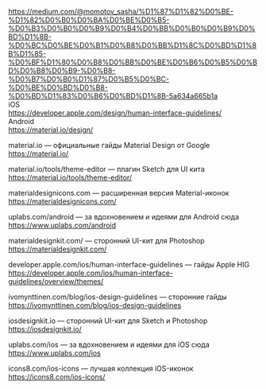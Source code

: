 https://medium.com/@momotov_sasha/%D1%87%D1%82%D0%BE-%D1%82%D0%B0%D0%BA%D0%BE%D0%B5-%D0%B3%D0%B0%D0%B9%D0%B4%D0%BB%D0%B0%D0%B9%D0%BD%D1%8B-%D0%BC%D0%BE%D0%B1%D0%B8%D0%BB%D1%8C%D0%BD%D1%8B%D1%85-%D0%BF%D1%80%D0%B8%D0%BB%D0%BE%D0%B6%D0%B5%D0%BD%D0%B8%D0%B9-%D0%B8-%D0%B7%D0%B0%D1%87%D0%B5%D0%BC-%D0%BE%D0%BD%D0%B8-%D0%BD%D1%83%D0%B6%D0%BD%D1%8B-5a634a665b1a <br />
iOS <br />
https://developer.apple.com/design/human-interface-guidelines/ <br />
Android  <br />
https://material.io/design/ <br />

material.io — официальные гайды Material Design от Google <br />
https://material.io/ <br />

material.io/tools/theme-editor — плагин Sketch для UI кита <br />
https://material.io/tools/theme-editor/ <br />

materialdesignicons.com — расширенная версия Material-иконок <br />
https://materialdesignicons.com/ <br />

uplabs.com/android — за вдохновением и идеями для Android сюда <br />
https://www.uplabs.com/android <br />

materialdesignkit.com/ — сторонний UI-кит для Photoshop <br />
https://materialdesignkit.com/ <br />

developer.apple.com/ios/human-interface-guidelines — гайды Apple HIG <br />
https://developer.apple.com/ios/human-interface-guidelines/overview/themes/ <br />

ivomynttinen.com/blog/ios-design-guidelines — сторонние гайды <br />
https://ivomynttinen.com/blog/ios-design-guidelines <br />

iosdesignkit.io — сторонний UI-кит для Sketch и Photoshop <br />
https://iosdesignkit.io/ <br />

uplabs.com/ios — за вдохновением и идеями для iOS сюда <br />
https://www.uplabs.com/ios <br />

icons8.com/ios-icons — лучшая коллекция iOS-иконок <br />
https://icons8.com/ios-icons/ <br />
